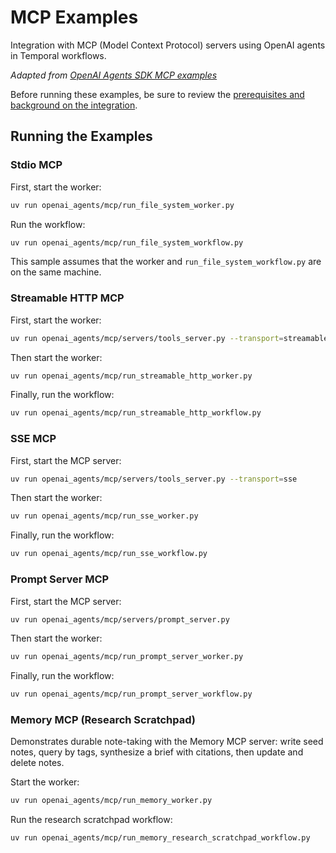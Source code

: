 # MCP Examples

Integration with MCP (Model Context Protocol) servers using OpenAI agents in Temporal workflows.

*Adapted from [OpenAI Agents SDK MCP examples](https://github.com/openai/openai-agents-python/tree/main/examples/mcp)*

Before running these examples, be sure to review the [prerequisites and background on the integration](../README.md).


## Running the Examples

### Stdio MCP

First, start the worker:
```bash
uv run openai_agents/mcp/run_file_system_worker.py
```

Run the workflow:
```bash
uv run openai_agents/mcp/run_file_system_workflow.py
```

This sample assumes that the worker and `run_file_system_workflow.py` are on the same machine.


### Streamable HTTP MCP

First, start the worker:
```bash
uv run openai_agents/mcp/servers/tools_server.py --transport=streamable-http
```

Then start the worker:
```bash
uv run openai_agents/mcp/run_streamable_http_worker.py
```

Finally, run the workflow:
```bash
uv run openai_agents/mcp/run_streamable_http_workflow.py
```

### SSE MCP

First, start the MCP server:
```bash
uv run openai_agents/mcp/servers/tools_server.py --transport=sse
```

Then start the worker:
```bash
uv run openai_agents/mcp/run_sse_worker.py
```

Finally, run the workflow:
```bash
uv run openai_agents/mcp/run_sse_workflow.py
```

### Prompt Server MCP

First, start the MCP server:
```bash
uv run openai_agents/mcp/servers/prompt_server.py
```

Then start the worker:
```bash
uv run openai_agents/mcp/run_prompt_server_worker.py
```

Finally, run the workflow:
```bash
uv run openai_agents/mcp/run_prompt_server_workflow.py
```


### Memory MCP (Research Scratchpad)

Demonstrates durable note-taking with the Memory MCP server: write seed notes, query by tags, synthesize a brief with citations, then update and delete notes.

Start the worker:
```bash
uv run openai_agents/mcp/run_memory_worker.py
```

Run the research scratchpad workflow:
```bash
uv run openai_agents/mcp/run_memory_research_scratchpad_workflow.py
```
